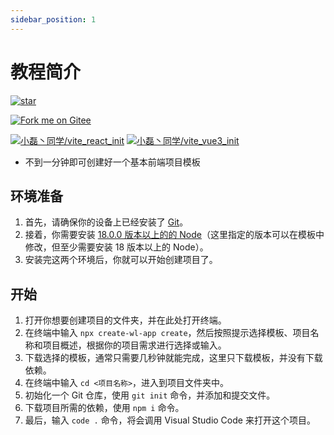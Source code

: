 ```yaml
---
sidebar_position: 1
---
```


# 教程简介

[![star](https://gitee.com/whyfail/cwa-document/badge/star.svg?theme=dark)](https://gitee.com/whyfail/cwa-document/stargazers)

[![Fork me on Gitee](https://gitee.com/whyfail/cwa-document/widgets/widget_6.svg)](https://gitee.com/whyfail/cwa-document)

[![小磊丶同学/vite_react_init](https://gitee.com/whyfail/vite_react_init/widgets/widget_card.svg?colors=4183c4,ffffff,ffffff,e3e9ed,666666,9b9b9b)](https://gitee.com/whyfail/vite_react_init)
[![小磊丶同学/vite_vue3_init](https://gitee.com/whyfail/vite_vue3_init/widgets/widget_card.svg?colors=4183c4,ffffff,ffffff,e3e9ed,666666,9b9b9b)](https://gitee.com/whyfail/vite_vue3_init)

- 不到一分钟即可创建好一个基本前端项目模板

## 环境准备

1. 首先，请确保你的设备上已经安装了 [Git](https://git-scm.com/)。
2. 接着，你需要安装 [18.0.0 版本以上的的 Node](https://nodejs.org)（这里指定的版本可以在模板中修改，但至少需要安装 18 版本以上的 Node）。
3. 安装完这两个环境后，你就可以开始创建项目了。

## 开始

1. 打开你想要创建项目的文件夹，并在此处打开终端。
2. 在终端中输入 `npx create-wl-app create`，然后按照提示选择模板、项目名称和项目概述，根据你的项目需求进行选择或输入。
3. 下载选择的模板，通常只需要几秒钟就能完成，这里只下载模板，并没有下载依赖。
4. 在终端中输入 `cd <项目名称>`，进入到项目文件夹中。
5. 初始化一个 Git 仓库，使用 `git init` 命令，并添加和提交文件。
6. 下载项目所需的依赖，使用 `npm i` 命令。
7. 最后，输入 `code .` 命令，将会调用 Visual Studio Code 来打开这个项目。
